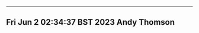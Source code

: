 ----------------------------
Fri Jun  2 02:34:37 BST 2023
Andy Thomson
----------------------------
